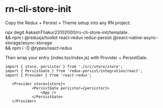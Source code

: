 # rn-cli-store-init

Copy the Redux + Persist + Theme setup into any RN project:

npx degit AakashThakur23102000/rn-cli-store-init/template . \
&& npm i @reduxjs/toolkit react-redux redux-persist @react-native-async-storage/async-storage \
&& npm i -D @types/react-redux

Then wrap your entry (index.tsx/index.js) with Provider + PersistGate.


```
import { store, persistor } from './src/store/store';
import { PersistGate } from 'redux-persist/integration/react';
import { Provider } from 'react-redux';
    
   <Provider store={store}>
            <PersistGate persistor={persistor}>
                <App />
            </PersistGate>
   </Provider>
```